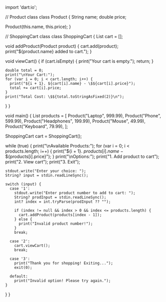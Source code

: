 import 'dart:io';

// Product class
class Product {
String name;
double price;

Product(this.name, this.price);
}

// ShoppingCart class
class ShoppingCart {
List<Product> cart = [];

void addProduct(Product product) {
cart.add(product);
print("${product.name} added to cart.");
}

void viewCart() {
if (cart.isEmpty) {
print("Your cart is empty.");
return;
}

    double total = 0;
    print("\nYour Cart:");
    for (var i = 0; i < cart.length; i++) {
      print("${i + 1}. ${cart[i].name} - \$${cart[i].price}");
      total += cart[i].price;
    }
    print("Total Cost: \$${total.toStringAsFixed(2)}\n");
}
}

void main() {
List<Product> products = [
Product("Laptop", 999.99),
Product("Phone", 599.99),
Product("Headphones", 199.99),
Product("Mouse", 49.99),
Product("Keyboard", 79.99),
];

ShoppingCart cart = ShoppingCart();

while (true) {
print("\nAvailable Products:");
for (var i = 0; i < products.length; i++) {
print("${i + 1}. ${products[i].name} - \$${products[i].price}");
}
print("\nOptions:");
print("1. Add product to cart");
print("2. View cart");
print("3. Exit");

    stdout.write("Enter your choice: ");
    String? input = stdin.readLineSync();

    switch (input) {
      case '1':
        stdout.write("Enter product number to add to cart: ");
        String? prodInput = stdin.readLineSync();
        int? index = int.tryParse(prodInput ?? "");

        if (index != null && index > 0 && index <= products.length) {
          cart.addProduct(products[index - 1]);
        } else {
          print("Invalid product number!");
        }
        break;

      case '2':
        cart.viewCart();
        break;

      case '3':
        print("Thank you for shopping! Exiting...");
        exit(0);

      default:
        print("Invalid option! Please try again.");
    }
}
}